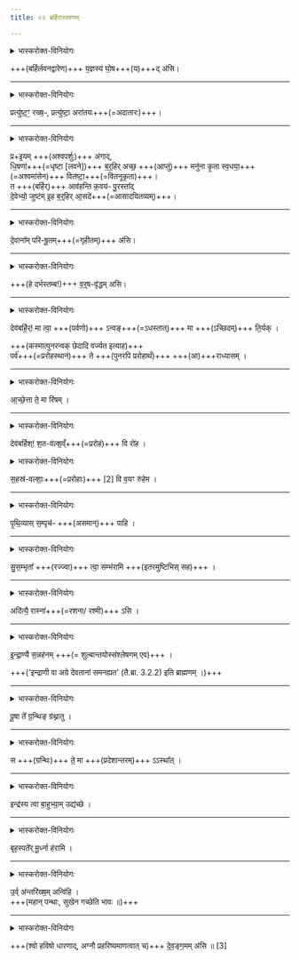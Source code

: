 ```yaml
---
title: ०२ बर्हिरास्तरणम्

---
```


<details><summary>भास्करोक्त-विनियोगः</summary>

अश्वपर्शुमसिदं वाभिमन्त्रयते
</details>


+++(बर्हिर्लवनद्वारेण)+++ य॒ज्ञस्य॑ घो॒ष+++(य)+++द् अ॑सि। 
____

<details><summary>भास्करोक्त-विनियोगः</summary>

गार्हपत्ये प्रतितपति
</details>


प्रत्यु॑ष्ट॒ꣳ॒ रख्ष॒ᳶ, प्रत्यु॑ष्टा॒ अरा॑तयः+++(=अदातारः)+++।
____

<details><summary>भास्करोक्त-विनियोगः</summary>

गार्हपत्य-प्रदेशाद् आहवनीयं गच्छति
</details>


प्र+इ॒यम् +++(अश्वपर्शुः)+++ अ॑गाद्,  
धि॒षणा॑+++(=धृष्टा [लवने])+++ ब॒र्॒हिर् अच्छ॒ +++(आप्तुं)+++ मनु॑ना कृ॒ता स्व॒धया॒+++(=अश्वमांसेन)+++ वित॑ष्टा॒+++(=वितनूकृता)+++।  
त +++(बर्हिर्)+++ आव॑हन्ति क॒वय॑ᳶ पु॒रस्ता᳚द्  
दे॒वेभ्यो॒ जुष्ट॑म् इ॒ह ब॒र्॒हिर् आ॒सदे॑+++(=आसादयितव्यम्)+++।
____

<details><summary>भास्करोक्त-विनियोगः</summary>

प्रस्तरार्थान् दर्भान्प्रतिगृह्णाति
</details>


दे॒वाना᳚म् परि-षू॒तम्+++(=गृहीतम्)+++ अ॑सि। 
____

<details><summary>भास्करोक्त-विनियोगः</summary>

दर्भस्तम्बम् उन्मार्ष्टि
</details>


+++(हे दर्भस्तम्ब!)+++ व॒र्॒ष-वृ॑द्धम् असि। 
____

<details><summary>भास्करोक्त-विनियोगः</summary>

असिदादिना बर्हिस् संश्लेषयति
</details>


देव॑बर्हि॒र्! मा त्वा॒ +++(पर्वणो)+++ ऽन्वङ्+++(=ऽधस्तात्)+++ मा +++(ऽच्छिदम्)+++ ति॒र्यक् ।

+++(कस्मात्पुनरन्वक् छेदादि वर्ज्यत इत्याह)+++  
पर्व॑+++(=प्ररोहस्थानं)+++ ते +++(पुनरपि प्ररोहार्थं)+++ +++(आ)+++राध्यासम् ।

____

<details><summary>भास्करोक्त-विनियोगः</summary>

आच्छिनत्ति
</details>


आ॒च्छे॒त्ता ते॒ मा रि॑षम् ।
____

<details><summary>भास्करोक्त-विनियोगः</summary>

आच्छिन्नान् अभिमृशति
</details>


देव॑बर्हिश्! श॒त-व॑ल्श॒व्ँ+++(=प्ररोहं)+++ वि रो॑ह ।

<details><summary>भास्करोक्त-विनियोगः</summary>

आत्मानं प्रत्यभिमृशति
</details>


स॒हस्र॑-वल्शाः॒+++(=प्ररोहाः)+++ [2] वि व॒यꣳ रु॑हेम ।  

____

<details><summary>भास्करोक्त-विनियोगः</summary>

प्रस्तरं निदधाति
</details>


पृ॒थि॒व्यास् स॒म्पृच॑ᳶ +++(असमान्)+++ पाहि ।

____

<details><summary>भास्करोक्त-विनियोगः</summary>

निधनानि सम्भरति
</details>


सु॒स॒म्भृता᳚ +++(रज्ज्वा)+++ त्वा॒ सम्भ॑रामि +++(इतरमुष्टिभिस् सह)+++ ।

____

<details><summary>भास्करोक्त-विनियोगः</summary>

रास्नां करोति
</details>


अदि॑त्यै॒ रास्ना॑+++(=रशना/ रश्मी)+++ ऽसि ।

____

<details><summary>भास्करोक्त-विनियोगः</summary>

सन्नह्यति
</details>


इ॒न्द्रा॒ण्यै स॒न्नह॑नम् +++(= शुल्बान्तयोस्संश्लेषणम् एव)+++ ।

+++('इन्द्राणी वा अग्रे देवतानां समनह्यत' (तै.ब्रा. 3.2.2) इति ब्राह्मणम् ।)+++
____

<details><summary>भास्करोक्त-विनियोगः</summary>

ग्रन्थिं करोति
</details>


पू॒षा ते᳚ ग्र॒न्थिङ् ग्र॑थ्नातु  ।

____

<details><summary>भास्करोक्त-विनियोगः</summary>

शुल्बान्तमुपगूहति
</details>


स +++(ग्रन्थिः)+++ ते॒ मा +++(प्रदेशान्तरम्)+++ ऽऽस्था᳚त् ।

____

<details><summary>भास्करोक्त-विनियोगः</summary>

बर्हिरुद्यच्छते
</details>


इन्द्र॑स्य त्वा बा॒हुभ्या॒म् उद्य॑च्छे ।
____

<details><summary>भास्करोक्त-विनियोगः</summary>

शीर्षन्नधिनिधत्ते
</details>


बृह॒स्पते᳚र् मू॒र्ध्ना ह॑रामि ।  

____

<details><summary>भास्करोक्त-विनियोगः</summary>

प्रत्यागच्छति
</details>


उ॒र्व् अ॑न्तरि॑ख्ष॒म् अन्वि॑हि ।  
+++(महान् पन्थाः, सुखेन गच्छेति भावः ॥)+++

____

<details><summary>भास्करोक्त-विनियोगः</summary>

उपरि सादयति
</details>


+++(श्वो हविषो धारणाद्, अग्नौ प्रहरिष्यमाणत्वात् च)+++ दे॒व॒ङ्ग॒मम् अ॑सि ॥ [3]  


